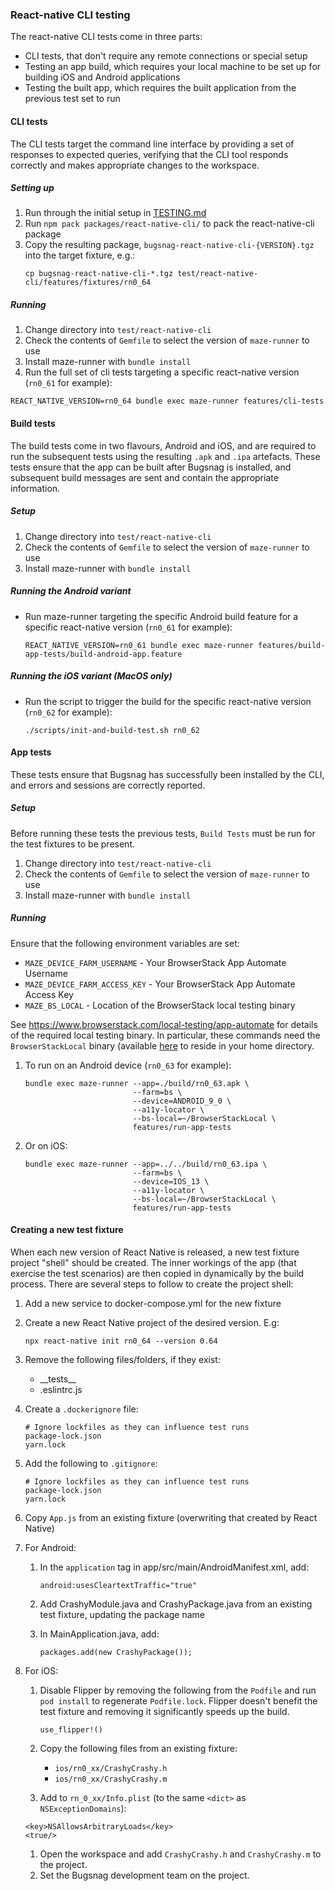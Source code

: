### React-native CLI testing

The react-native CLI tests come in three parts:

- CLI tests, that don't require any remote connections or special setup
- Testing an app build, which requires your local machine to be set up for building iOS and Android applications
- Testing the built app, which requires the built application from the previous test set to run

#### CLI tests

The CLI tests target the command line interface by providing a set of responses to expected queries, verifying that the CLI tool responds correctly and makes appropriate changes to the workspace.

##### Setting up

1. Run through the initial setup in [TESTING.md](../../TESTING.md)
1. Run `npm pack packages/react-native-cli/` to pack the react-native-cli package
1. Copy the resulting package, `bugsnag-react-native-cli-{VERSION}.tgz` into the target fixture, e.g.:
    ```shell script
    cp bugsnag-react-native-cli-*.tgz test/react-native-cli/features/fixtures/rn0_64
    ```

##### Running

1. Change directory into `test/react-native-cli`
1. Check the contents of `Gemfile` to select the version of `maze-runner` to use
1. Install maze-runner with `bundle install`
1. Run the full set of cli tests targeting a specific react-native version (`rn0_61` for example):
  ```shell script
  REACT_NATIVE_VERSION=rn0_64 bundle exec maze-runner features/cli-tests
  ```

#### Build tests

The build tests come in two flavours, Android and iOS, and are required to run the subsequent tests using the resulting `.apk` and `.ipa` artefacts.  These tests ensure that the app can be built after Bugsnag is installed, and subsequent build messages are sent and contain the appropriate information.

##### Setup

1. Change directory into `test/react-native-cli`
1. Check the contents of `Gemfile` to select the version of `maze-runner` to use
1. Install maze-runner with `bundle install`

##### Running the Android variant

- Run maze-runner targeting the specific Android build feature for a specific react-native version (`rn0_61` for example):
  ```shell script
  REACT_NATIVE_VERSION=rn0_61 bundle exec maze-runner features/build-app-tests/build-android-app.feature
  ```

##### Running the iOS variant (MacOS only)

- Run the script to trigger the build for the specific react-native version (`rn0_62` for example):
  ```shell script
  ./scripts/init-and-build-test.sh rn0_62
  ```

#### App tests

These tests ensure that Bugsnag has successfully been installed by the CLI, and errors and sessions are correctly reported.

##### Setup

Before running these tests the previous tests, `Build Tests` must be run for the test fixtures to be present.

1. Change directory into `test/react-native-cli`
1. Check the contents of `Gemfile` to select the version of `maze-runner` to use
1. Install maze-runner with `bundle install`

##### Running

Ensure that the following environment variables are set:
- `MAZE_DEVICE_FARM_USERNAME` - Your BrowserStack App Automate Username
- `MAZE_DEVICE_FARM_ACCESS_KEY` - Your BrowserStack App Automate Access Key
- `MAZE_BS_LOCAL` - Location of the BrowserStack local testing binary

See https://www.browserstack.com/local-testing/app-automate for details of the required local testing binary. In
particular, these commands need the `BrowserStackLocal` binary (available 
[here](https://www.browserstack.com/local-testing/releases) to reside in your home directory.

1. To run on an Android device (`rn0_63` for example):
    ```shell script
    bundle exec maze-runner --app=./build/rn0_63.apk \
                            --farm=bs \
                            --device=ANDROID_9_0 \
                            --a11y-locator \
                            --bs-local=~/BrowserStackLocal \
                            features/run-app-tests
    ```
1. Or on iOS:
    ```shell script
    bundle exec maze-runner --app=../../build/rn0_63.ipa \
                            --farm=bs \
                            --device=IOS_13 \
                            --a11y-locator \
                            --bs-local=~/BrowserStackLocal \
                            features/run-app-tests
    ```

#### Creating a new test fixture

When each new version of React Native is released, a new test fixture project "shell" should be created.  The inner
workings of the app (that exercise the test scenarios) are then copied in dynamically by the build process.  There are
several steps to follow to create the project shell:

1. Add a new service to docker-compose.yml for the new fixture

1. Create a new React Native project of the desired version.  E.g:
    ```
    npx react-native init rn0_64 --version 0.64
    ```
1. Remove the following files/folders, if they exist:
    - \_\_tests\_\_
    - .eslintrc.js

1. Create a `.dockerignore` file:
    ```
    # Ignore lockfiles as they can influence test runs
    package-lock.json
    yarn.lock
    ```

1. Add the following to `.gitignore`:
    ```
    # Ignore lockfiles as they can influence test runs
    package-lock.json
    yarn.lock
    ```

1. Copy `App.js` from an existing fixture (overwriting that created by React Native)

1. For Android:

    1.  In the `application` tag in app/src/main/AndroidManifest.xml, add:
        ```
        android:usesCleartextTraffic="true"
        ```
    1.  Add CrashyModule.java and CrashyPackage.java from an existing test fixture, updating the package name

    1.  In MainApplication.java, add:
        ```
        packages.add(new CrashyPackage());
        ```

1. For iOS:
    1. Disable Flipper by removing the following from the `Podfile` and run `pod install` to regenerate `Podfile.lock`.
       Flipper doesn't benefit the test fixture and removing it significantly speeds up the build.
        ```
        use_flipper!()
        ```

    1. Copy the following files from an existing fixture:
        - `ios/rn0_xx/CrashyCrashy.h`
        - `ios/rn0_xx/CrashyCrashy.m`

    1. Add to `rn_0_xx/Info.plist` (to the same `<dict>` as `NSExceptionDomains`):
    ```
    <key>NSAllowsArbitraryLoads</key>
    <true/>
    ```
    1. Open the workspace and add `CrashyCrashy.h` and `CrashyCrashy.m` to the project.
    1. Set the Bugsnag development team on the project.
